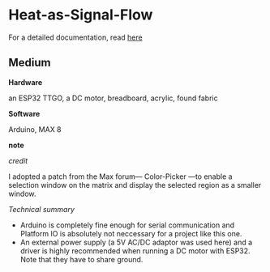 # Heat-as-Signal-Flow

For a detailed documentation, read [here](https://hannahz.vercel.app/urban-heat-as-signal-flow)

## Medium
**Hardware**

an ESP32 TTGO, a DC motor, breadboard, acrylic, found fabric

**Software**

Arduino, MAX 8

**note**

*credit*

I adopted a patch from the Max forum— Color-Picker —to enable a selection window on the matrix and display the selected region as a smaller window.

*Technical summary*

- Arduino is completely fine enough for serial communication and Platform IO is absolutely not neccessary for a project like this one.
- An external power supply (a 5V AC/DC adaptor was used here) and a driver is highly recommended when running a DC motor with ESP32. Note that they have to share ground.
